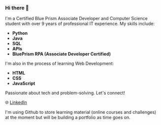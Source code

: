 ### Hi there 👋

I'm a Certified Blue Prism Associate Developer and Computer Science student with over 9 years of professional IT experience. My skills include:

- **Python**
- **Java**
- **SQL**
- **APIs**
- **BluePrism RPA (Associate Developer Certified)**

I'm also in the process of learning Web Development:
- **HTML**
- **CSS**
- **JavaScript**

Passionate about tech and problem-solving. Let's connect!

🌐 [LinkedIn](https://www.linkedin.com/in/rhysoshea97/)

I'm using Github to store learning material (online courses and challenges) at the moment but will be building a portfolio as time goes on.
